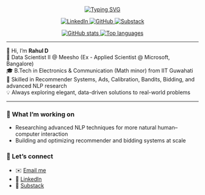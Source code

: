 <p align="center">
  <a href="https://github.com/chindimaga">
    <img src="https://readme-typing-svg.demolab.com?font=Georgia&size=24&duration=2000&pause=100&multiline=true&width=600&height=90&lines=Rahul+D;Data+Scientist+II+@+Meesho+%7C+Ex-Applied+Scientist+@+Microsoft;RecSys+%7C+Ads+%7C+Calibration+%7C+Bandits+%7C+Bidding;NLP+Research+%7C+Elegant+Solutions" alt="Typing SVG" />
  </a>
</p>

<p align="center">
  <a href="https://www.linkedin.com/in/rdg07/">
    <img src="https://img.shields.io/badge/LinkedIn-0077B5?style=flat-square&logo=linkedin&logoColor=white" alt="LinkedIn">
  </a>
  <a href="https://github.com/chindimaga">
    <img src="https://img.shields.io/badge/GitHub-181717?style=flat-square&logo=github&logoColor=white" alt="GitHub">
  </a>
  <a href="https://dtoxdozee.substack.com/publish/posts">
    <img src="https://img.shields.io/badge/Substack-DD4814?style=flat-square&logo=substack&logoColor=white" alt="Substack">
  </a>
</p>

<p align="center">
  <a href="https://github.com/chindimaga">
    <img src="https://github-readme-stats.vercel.app/api?username=chindimaga&show_icons=true&theme=tokyonight&hide_border=true" alt="GitHub stats" />
    <img src="https://github-readme-stats.vercel.app/api/top-langs/?username=chindimaga&layout=compact&theme=tokyonight&hide_border=true" alt="Top languages" />
  </a>
</p>

---

👋 Hi, I’m **Rahul D**  
💼 Data Scientist II @ Meesho (Ex - Applied Scientist @ Microsoft, Bangalore)  
🎓 B.Tech in Electronics & Communication (Math minor) from IIT Guwahati  
🌱 Skilled in Recommender Systems, Ads, Calibration, Bandits, Bidding, and advanced NLP research  
💡 Always exploring elegant, data-driven solutions to real-world problems  

---

### 🔭 What I’m working on
- Researching advanced NLP techniques for more natural human–computer interaction  
- Building and optimizing recommender and bidding systems at scale  

### 🤝 Let’s connect
- ✉️ [Email me](mailto:rahu760@gmail.com)  
- 💼 [LinkedIn](https://www.linkedin.com/in/rdg07/)  
- 📰 [Substack](https://dtoxdozee.substack.com/publish/posts)  
